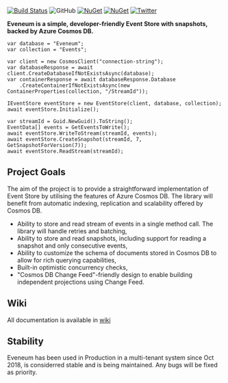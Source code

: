 [![Build Status](https://dev.azure.com/jkonecki/Eveneum/_apis/build/status/Continuous%20Integration)](https://dev.azure.com/jkonecki/Eveneum/_build/latest?definitionId=2)
![GitHub](https://img.shields.io/github/license/mashape/apistatus.svg?style=popout)
[![NuGet](https://img.shields.io/nuget/v/Eveneum.svg?style=popout)](https://www.nuget.org/packages/Eveneum/)
[![NuGet](https://img.shields.io/nuget/dt/Eveneum.svg?style=popout)](https://www.nuget.org/packages/Eveneum/)
[![Twitter](https://img.shields.io/twitter/follow/EveneumDB.svg?style=social&label=Follow)](https://twitter.com/intent/follow?screen_name=EveneumDB)

**Eveneum is a simple, developer-friendly Event Store with snapshots, backed by Azure Cosmos DB.**

```
var database = "Eveneum";
var collection = "Events";

var client = new CosmosClient("connection-string");
var databaseResponse = await client.CreateDatabaseIfNotExistsAsync(database);
var containerResponse = await databaseResponse.Database
    .CreateContainerIfNotExistsAsync(new ContainerProperties(collection, "/StreamId"));

IEventStore eventStore = new EventStore(client, database, collection);
await eventStore.Initialize();

var streamId = Guid.NewGuid().ToString();
EventData[] events = GetEventsToWrite();
await eventStore.WriteToStream(streamId, events);
await eventStore.CreateSnapshot(streamId, 7, GetSnapshotForVersion(7));
await eventStore.ReadStream(streamId);
```

## Project Goals

The aim of the project is to provide a straightforward implementation of Event Store by utilising the features of Azure Cosmos DB. The library will benefit from automatic indexing, replication and scalability offered by Cosmos DB. 

 - Ability to store and read stream of events in a single method call. The library will handle retries and batching,
 - Ability to store and read snapshots, including support for reading a snapshot and only consecutive events,
 - Ability to customize the schema of documents stored in Cosmos DB to allow for rich querying capabilities,
 - Built-in optimistic concurrency checks,
 - "Cosmos DB Change Feed"-friendly design to enable building independent projections using Change Feed.
 
 ## Wiki
 
 All documentation is available in [wiki](https://github.com/Eveneum/Eveneum/wiki)

## Stability

Eveneum has been used in Production in a multi-tenant system since Oct 2018, is considerred stable and is being maintained. Any bugs will be fixed as priority.
